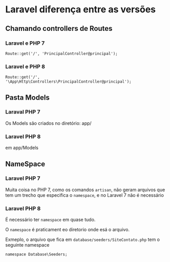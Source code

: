# Laravel diferença entre as versões



## Chamando controllers de Routes

### Laravel e PHP 7

```
Route::get('/', 'PrincipalController@principal');
```

### Laravel e PHP 8

```
Route::get('/', '\App\Http\Controllers\PrincipalController@principal');
```

## Pasta Models

### Laraval PHP 7

Os Models sâo criados no diretório: app/

### Laravel PHP 8

em app/Models

## NameSpace

### Laravel PHP 7

Muita coisa no PHP 7, como os comandos `artisan`, não geram arquivos que tem um trecho que especifica o `namespace`, e no Laravel 7 não é necessário

### Laravel PHP 8

É necessário ter `namespace` em quase tudo.

O `namespace` é praticament eo diretorio onde esá o arquivo.

Exmeplo, o arquivo que fica em `database/seeders/SiteContato.php` tem o seguinte namespace

```
namespace Database\Seeders;
```



